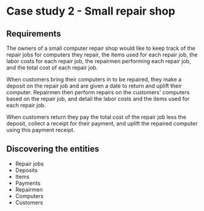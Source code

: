 # Case study 2 - Small repair shop

## Requirements

The owners of a small computer repair shop would like to keep track of the repair jobs for computers they repair, the items used for each repair job, the labor costs for each repair job, the repairmen performing each repair job, and the total cost of each repair job.

When customers bring their computers in to be repaired, they make a deposit on the repair job and are given a date to return and uplift their computer. Repairmen then perform repairs on the customers' computers based on the repair job, and detail the labor costs and the items used for each repair job.

When customers return they pay the total cost of the repair job less the deposit, collect a receipt for their payment, and uplift the repaired computer using this payment receipt.

## Discovering the entities

- Repair jobs
- Deposits
- Items
- Payments
- Repairmen
- Computers
- Customers
